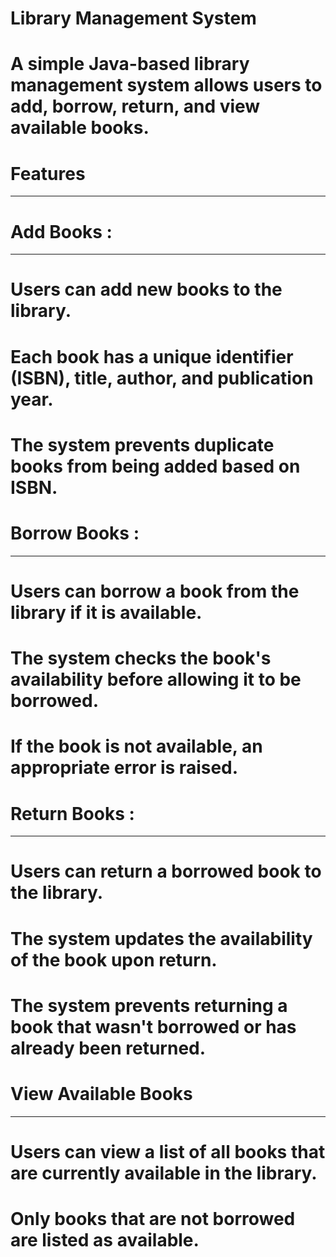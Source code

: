 # Library Management System

# A simple Java-based library management system allows users to add, borrow, return, and view available books.


# Features
------------

# Add Books :
-------------
# Users can add new books to the library.
# Each book has a unique identifier (ISBN), title, author, and publication year.
# The system prevents duplicate books from being added based on ISBN.

# Borrow Books :
---------------
# Users can borrow a book from the library if it is available.
# The system checks the book's availability before allowing it to be borrowed.
# If the book is not available, an appropriate error is raised.

# Return Books :
---------------
# Users can return a borrowed book to the library.
# The system updates the availability of the book upon return.
# The system prevents returning a book that wasn't borrowed or has already been returned.

# View Available Books
-----------------------
# Users can view a list of all books that are currently available in the library.
# Only books that are not borrowed are listed as available.
